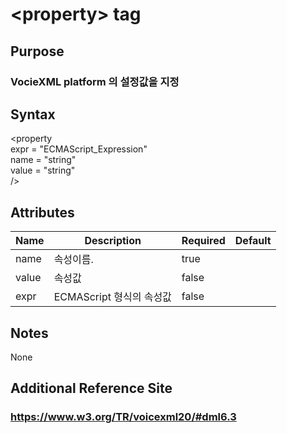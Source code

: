 # \<property> tag
## Purpose 
### VocieXML platform 의 설정값을 지정
## Syntax
\<property\
expr = "ECMAScript_Expression"\
name = "string"\
value = "string"\
/> 






## Attributes
|Name |Description |Required |Default|
|-----|------------|---------|-------|
|name |속성이름.| true    |    |
|value|속성값|false||    
|expr|ECMAScript 형식의 속성값 |false||


## Notes
None

## Additional Reference Site
### https://www.w3.org/TR/voicexml20/#dml6.3
